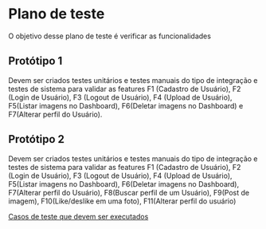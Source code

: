 # Plano de teste
O objetivo desse plano de teste é verificar as funcionalidades 
## Protótipo 1
Devem ser criados testes unitários e testes manuais do tipo de integração e testes de sistema para validar as features F1 (Cadastro de Usuário), F2 (Login de Usuário), F3 (Logout de Usuário), F4 (Upload de Usuário), F5(Listar imagens no Dashboard), F6(Deletar imagens no Dashboard) e F7(Alterar perfil do Usuário).

## Protótipo 2
Devem ser criados testes unitários e testes manuais do tipo de integração e testes de sistema para validar as features F1 (Cadastro de Usuário), F2 (Login de Usuário), F3 (Logout de Usuário), F4 (Upload de Usuário), F5(Listar imagens no Dashboard), F6(Deletar imagens no Dashboard), F7(Alterar perfil do Usuário), F8(Buscar perfil de um Usuário), F9(Post de imagem), F10(Like/deslike em uma foto), F11(Alterar perfil do usuário)

[Casos de teste que devem ser executados](resultados_testes.csv)

